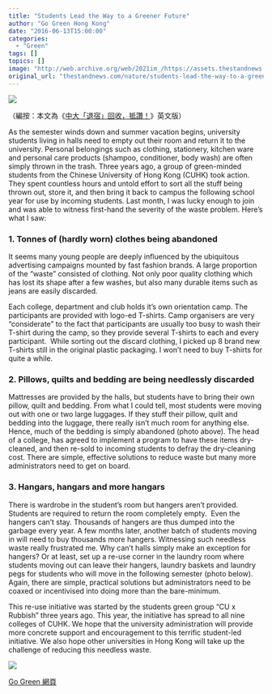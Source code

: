 ```yaml
---
title: "Students Lead the Way to a Greener Future"
author: "Go Green Hong Kong"
date: "2016-06-13T15:00:00"
categories:
  - "Green"
tags: []
topics: []
image: "http://web.archive.org/web/2021im_/https://assets.thestandnews.com/media/photos/hall_qjReQ.png"
original_url: "thestandnews.com/nature/students-lead-the-way-to-a-greener-future"
---
```

![](http://web.archive.org/web/2021im_/https://assets.thestandnews.com/media/photos/hall_qjReQ.png)

（編按：本文為《[中大「退宿」回收，抵讚！](../../nature/%E4%B8%AD%E5%A4%A7-%E9%80%80%E5%AE%BF-%E5%9B%9E%E6%94%B6-%E6%8A%B5%E8%AE%9A/)》英文版）

As the semester winds down and summer vacation begins, university students living in halls need to empty out their room and return it to the university. Personal belongings such as clothing, stationery, kitchen ware and personal care products (shampoo, conditioner, body wash) are often simply thrown in the trash. Three years ago, a group of green-minded students from the Chinese University of Hong Kong (CUHK) took action. They spent countless hours and untold effort to sort all the stuff being thrown out, store it, and then bring it back to campus the following school year for use by incoming students. Last month, I was lucky enough to join and was able to witness first-hand the severity of the waste problem. Here’s what I saw:

### 1\. Tonnes of (hardly worn) clothes being abandoned

It seems many young people are deeply influenced by the ubiquitous advertising campaigns mounted by fast fashion brands. A large proportion of the “waste” consisted of clothing. Not only poor quality clothing which has lost its shape after a few washes, but also many durable items such as jeans are easily discarded.

Each college, department and club holds it’s own orientation camp. The participants are provided with logo-ed T-shirts. Camp organisers are very “considerate” to the fact that participants are usually too busy to wash their T-shirt during the camp, so they provide several T-shirts to each and every participant.  While sorting out the discard clothing, I picked up 8 brand new T-shirts still in the original plastic packaging. I won’t need to buy T-shirts for quite a while.

### 2\. Pillows, quilts and bedding are being needlessly discarded

Mattresses are provided by the halls, but students have to bring their own pillow, quilt and bedding. From what I could tell, most students were moving out with one or two large luggages. If they stuff their pillow, quilt and bedding into the luggage, there really isn’t much room for anything else. Hence, much of the bedding is simply abandoned (photo above). The head of a college, has agreed to implement a program to have these items dry-cleaned, and then re-sold to incoming students to defray the dry-cleaning cost. There are simple, effective solutions to reduce waste but many more administrators need to get on board.

### 3\. Hangars, hangars and more hangars

There is wardrobe in the student’s room but hangers aren’t provided. Students are required to return the room completely empty.  Even the hangers can’t stay. Thousands of hangers are thus dumped into the garbage every year. A few months later, another batch of students moving in will need to buy thousands more hangers. Witnessing such needless waste really frustrated me. Why can’t halls simply make an exception for hangers? Or at least, set up a re-use corner in the laundry room where students moving out can leave their hangers, laundry baskets and laundry pegs for students who will move in the following semester (photo below). Again, there are simple, practical solutions but administrators need to be coaxed or incentivised into doing more than the bare-minimum.

This re-use initiative was started by the students green group “CU x Rubbish” three years ago. This year, the initiative has spread to all nine colleges of CUHK. We hope that the university administration will provide more concrete support and encouragement to this terrific student-led initiative. We also hope other universities in Hong Kong will take up the challenge of reducing this needless waste.

![](http://web.archive.org/web/2021im_/https://assets.thestandnews.com/media/photos/13246397_1195018700517771_5871109992479439521_o_yO5Ij.jpg)

[Go Green 網頁](http://web.archive.org/web/20210710182815/https://gogreenhk.wordpress.com/)